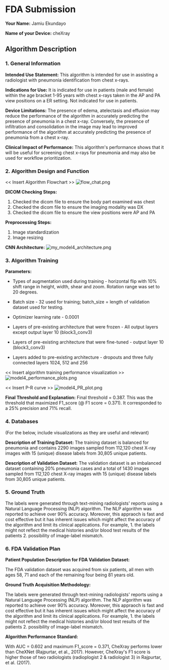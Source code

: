 # FDA  Submission

**Your Name:**  Jamiu Ekundayo

**Name of your Device:**  cheXray

## Algorithm Description 

### 1. General Information

**Intended Use Statement:** This algorithm is intended for use in assisting a radiologist with pneumonia identification from chest x-rays.

**Indications for Use:** It is indicated for use in patients (male and female) within the age bracket 1-95 years with chest x-rays taken in the AP and PA view positions on a ER setting. Not indicated for use in patients.  

**Device Limitations:** The presence of edema, atelectasis and effusion  may reduce the performance of the algorithm in accurately predicting the presence of pneumonia in a chest x-ray. Conversely, the presence of infiltration and consolidation in the image may lead to improved performance of the algorithm at accurately predicting the presence of pneumonia from a chest x-ray.  

**Clinical Impact of Performance:** This algorithm's performance shows that it will be useful for screening chest x-rays for pneumonia and may also be used for workflow prioritization. 

### 2. Algorithm Design and Function

<< Insert Algorithm Flowchart >>
![flow_chat.png](attachment:flow_chat.png)

**DICOM Checking Steps:**

   1. Checked the dicom file to ensure the body part examined was chest
   2. Checked the dicom file to ensure the imaging modality was DX
   3. Checked the dicom file to ensure the view positions were AP and PA

**Preprocessing Steps:**

   1. Image standardization
   2. Image resizing 
   
**CNN Architecture:**
![my_model4_architecture.png](attachment:my_model4_architecture.png)

### 3. Algorithm Training

**Parameters:**

* Types of augmentation used during training - horizontal flip with 10% shift range in height, width, shear and zoom. Rotation range was set to 20 degrees.

* Batch size - 32 used for training; batch_size = length of validation dataset used for testing. 

* Optimizer learning rate - 0.0001

* Layers of pre-existing architecture that were frozen - All output layers except output layer 10 (block3_conv3)

* Layers of pre-existing architecture that were fine-tuned - output layer 10 (block3_conv3)

* Layers added to pre-existing architecture - dropouts and three fully connected layers 1024, 512 and 256

<< Insert algorithm training performance visualization >> 
![model4_performance_plots.png](attachment:model4_performance_plots.png)


<< Insert P-R curve >>
![model4_PR_plot.png]("./model4_PR_plot.png")

**Final Threshold and Explanation:** Final threshold = 0.387. This was the threshold that maximized F1_score (@ F1 score = 0.371). It corresponded to a 25% precision and 71% recall.

### 4. Databases
 (For the below, include visualizations as they are useful and relevant)

**Description of Training Dataset:** The training dataset is balanced for pneumonia and contains 2290 images sampled from 112,120 chest X-ray images with 15 (unique) disease labels from 30,805 unique patients.  

**Description of Validation Dataset:** The validation dataset is an imbalanced dataset containing 20% pneumonia cases and a total of 1430 images sampled from 112,120 chest X-ray images with 15 (unique) disease labels from 30,805 unique patients. 


### 5. Ground Truth

The labels were generated through text-mining radiologists' reports using a Natural Language Processing (NLP) algorithm. The 
NLP algorithm was reported to achieve over 90% accuracy. Moreover, this appraoch is fast and cost effective but it has inherent issues which might affect the accuracy of the algorithm and limit its clinical applications. For example, 
    1. the labels might not reflect the medical histories and/or blood test results of the patients
    2. possibility of image-label mismatch.


### 6. FDA Validation Plan

**Patient Population Description for FDA Validation Dataset:** 

The FDA validation dataset was acquired from six patients, all men with ages 58, 71 and each of the remaining four being 81 years old.

**Ground Truth Acquisition Methodology:**

The labels were generated through text-mining radiologists' reports using a Natural Language Processing (NLP) algorithm. The 
NLP algorithm was reported to achieve over 90% accuracy. Moreover, this appraoch is fast and cost effective but it has inherent issues which might affect the accuracy of the algorithm and limit its clinical applications. For example, 
    1. the labels might not reflect the medical histories and/or blood test results of the patients
    2. possibility of image-label mismatch.

**Algorithm Performance Standard:**

With AUC = 0.602 and maximum F1_score = 0.371, CheXray performs lower than CheXNet (Rajpurtar, et al., 2017). However, CheXray's F1 score is higher those of two radiologists (radioplogist 2 & radiologist 3) in Rajpurtar, et al. (2017).

